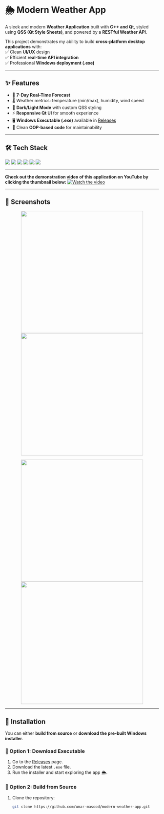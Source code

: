 🌦️ Modern Weather App  
=========================
A sleek and modern **Weather Application** built with **C++ and Qt**, styled using **QSS (Qt Style Sheets)**, and powered by a **RESTful Weather API**.  

This project demonstrates my ability to build **cross-platform desktop applications** with:  
✅ Clean **UI/UX** design  
✅ Efficient **real-time API integration**  
✅ Professional **Windows deployment (.exe)**  

---

## ✨ Features  

- 📅 **7-Day Real-Time Forecast**  
- 🌡️ Weather metrics: temperature (min/max), humidity, wind speed  
- 🎨 **Dark/Light Mode** with custom QSS styling  
- ⚡ **Responsive Qt UI** for smooth experience  
- 🖥️ **Windows Executable (.exe)** available in [Releases](../../releases)  
- 🧩 Clean **OOP-based code** for maintainability  

---

## 🛠️ Tech Stack  
<p align="left">
  <img src="https://img.shields.io/badge/C++-00599C?style=for-the-badge&logo=cplusplus&logoColor=white" />
  <img src="https://img.shields.io/badge/Qt-41CD52?style=for-the-badge&logo=qt&logoColor=white" />
  <img src="https://img.shields.io/badge/QSS-000000?style=for-the-badge&logo=css3&logoColor=white" />
  <img src="https://img.shields.io/badge/REST%20API-FF6F00?style=for-the-badge&logo=fastapi&logoColor=white" />
  <img src="https://img.shields.io/badge/JSON-000000?style=for-the-badge&logo=json&logoColor=white" />
  <img src="https://img.shields.io/badge/Windows%20App-0078D6?style=for-the-badge&logo=windows&logoColor=white" />
</p>  

---

**Check out the demonstration video of this application on YouTube by clicking the thumbnail below:**
[![Watch the video](https://img.youtube.com/vi/0yFDOvwPGy0/0.jpg)](https://www.youtube.com/watch?v=0yFDOvwPGy0)

---
## 📸 Screenshots  

<p align="center">  
  <img width="400" src="https://github.com/user-attachments/assets/7894604c-9df8-496a-a83d-6e9d81e1d038" />  
  <img width="400" src="https://github.com/user-attachments/assets/26dc97de-829f-47f2-bfa3-ebc0a81bdb1f" />  
</p>  

<p align="center">  
  <img width="400" src="https://github.com/user-attachments/assets/a544f46a-cdb7-4b7c-9c22-3051b848dbe3" />  
  <img width="400" src="https://github.com/user-attachments/assets/9fb4ede6-fd31-4f4e-9bd8-f64f59e0c07d" />  
</p>  

---

## 🚀 Installation  

You can either **build from source** or **download the pre-built Windows installer**.  

### 🔹 Option 1: Download Executable  
1. Go to the [Releases](../../releases) page.  
2. Download the latest `.exe` file.  
3. Run the installer and start exploring the app 🌦️.  

### 🔹 Option 2: Build from Source  
1. Clone the repository:  
   ```bash
   git clone https://github.com/umar-masood/modern-weather-app.git

